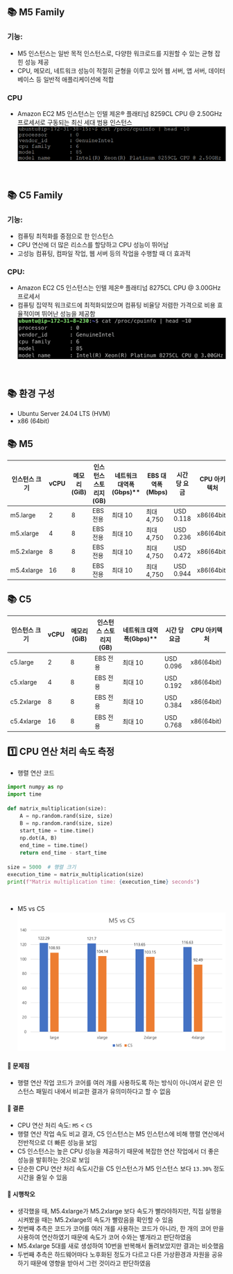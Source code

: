 ## 📚 M5 Family

### 기능:
- M5 인스턴스는 일반 목적 인스턴스로, 다양한 워크로드를 지원할 수 있는 균형 잡힌 성능 제공
- CPU, 메모리, 네트워크 성능이 적절히 균형을 이루고 있어 웹 서버, 앱 서버, 데이터베이스 등 일반적 애플리케이션에 적합

### CPU
- Amazon EC2 M5 인스턴스는 인텔 제온® 플래티넘 8259CL CPU @ 2.50GHz 프로세서로 구동되는 최신 세대 범용 인스턴스
![m5 cpu](image.png)


<br>

## 📚 C5 Family

### 기능:
- 컴퓨팅 최적화를 중점으로 한 인스턴스
- CPU 연산에 더 많은 리소스를 할당하고 CPU 성능이 뛰어남
- 고성능 컴퓨팅, 컴파일 작업, 웹 서버 등의 작업을 수행할 때 더 효과적

### CPU:
- Amazon EC2 C5 인스턴스는 인텔 제온® 플래티넘 8275CL CPU @ 3.00GHz 프로세서
- 컴퓨팅 집약적 워크로드에 최적화되었으며 컴퓨팅 비율당 저렴한 가격으로 비용 효율적이며 뛰어난 성능을 제공함
![c5 cpu](image-1.png)


<br>

## 📚 환경 구성
- Ubuntu Server 24.04 LTS (HVM)
- x86 (64bit)

## 📚 M5

| 인스턴스 크기 | vCPU | 메모리(GiB) | 인스턴스 스토리지(GB) |네트워크 대역폭(Gbps)** | EBS 대역폭(Mbps) | 시간 당 요금 | CPU 아키텍처 |
|---|---|---|---|---|---|---|---|
|m5.large|2|8|EBS 전용|최대 10|최대 4,750|USD 0.118| x86(64bit) |
|m5.xlarge|4|8|EBS 전용|최대 10|최대 4,750|USD 0.236| x86(64bit) |
|m5.2xlarge|8|8|EBS 전용|최대 10|최대 4,750|USD 0.472| x86(64bit) |
|m5.4xlarge|16|8|EBS 전용|최대 10|최대 4,750|USD 0.944| x86(64bit) |


## 📚 C5
| 인스턴스 크기 | vCPU | 메모리(GiB) | 인스턴스 스토리지(GB) |네트워크 대역폭(Gbps)** | 시간 당 요금 | CPU 아키텍처 |
|---|---|---|---|---|---|---|
|c5.large|2|8|EBS 전용|최대 10|USD 0.096| x86(64bit) |
|c5.xlarge|4|8|EBS 전용|최대 10|USD 0.192| x86(64bit) |
|c5.2xlarge|8|8|EBS 전용|최대 10|USD 0.384| x86(64bit) |
|c5.4xlarge|16|8|EBS 전용|최대 10|USD 0.768| x86(64bit) |


## 1️⃣ CPU 연산 처리 속도 측정
- 행렬 연산 코드
```python
import numpy as np
import time

def matrix_multiplication(size):
    A = np.random.rand(size, size)
    B = np.random.rand(size, size)
    start_time = time.time()
    np.dot(A, B)
    end_time = time.time()
    return end_time - start_time

size = 5000  # 행렬 크기
execution_time = matrix_multiplication(size)
print(f"Matrix multiplication time: {execution_time} seconds")
```
<br>

- M5 vs C5
![m5 vs c5](image-5.png)


#### 🤔 문제점
- 행렬 연산 작업 코드가 코어를 여러 개를 사용하도록 하는 방식이 아니여서 같은 인스턴스 패밀리 내에서 비교한 결과가 유의미하다고 할 수 없음

#### 🤔 결론
- CPU 연산 처리 속도: `M5` < `C5`
- 행렬 연산 작업 속도 비교 결과, C5 인스턴스는 M5 인스턴스에 비해 행렬 연산에서 전반적으로 더 빠른 성능을 보임
- C5 인스턴스는 높은 CPU 성능을 제공하기 때문에 복잡한 연산 작업에서 더 좋은 성능을 발휘하는 것으로 보임
- 단순한 CPU 연산 처리 속도시간을 C5 인스턴스가 M5 인스턴스 보다 `13.30%` 정도 시간을 줄일 수 있음

#### 🤔 시행착오
- 생각했을 때, M5.4xlarge가 M5.2xlarge 보다 속도가 빨라야하지만, 직접 실행을 시켜봤을 때는 M5.2xlarge의 속도가 빨랐음을 확인할 수 있음
- 첫번째 추측은 코드가 코어를 여러 개를 사용하는 코드가 아니라, 한 개의 코어 만을 사용하여 연산하였기 때문에 속도가 코어 수와는 별개라고 판단하였음
- M5.4xlarge 5대를 새로 생성하여 10번을 반복해서 돌려보았지만 결과는 비슷했음
- 두번째 추측은 하드웨어마다 노후화된 정도가 다르고 다른 가상환경과 자원을 공유하기 때문에 영향을 받아서 그런 것이라고 판단하였음